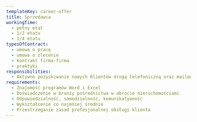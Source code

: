 ```yaml
---
templateKey: career-offer
title: Sprzedawca
workingTime:
  - pełny etat
  - 1/2 etatu
  - 1/4 etatu
typesOfContract:
  - umowa o pracę
  - umowa o zlecenie
  - kontrakt firma-firma
  - praktyki
responsibilities:
  - Aktywne pozyskiwanie nowych Klientów drogą telefoniczną oraz mailową
requirements:
  - Znajomość programów Word i Excel
  - Doświadczenie w branży pośrednictwa w obrocie nieruchomościami
  - Odpowiedzialność, samodzielność, komunikatywność
  - Wykształcenie co najmniej średnie
  - Przestrzeganie zasad profesjonalnej obsługi klienta
---
```

